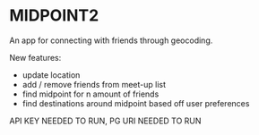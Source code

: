 # MIDPOINT2

An app for connecting with friends through geocoding. 

New features:

- update location
- add / remove friends from meet-up list
- find midpoint for n amount of friends
- find destinations around midpoint based off user preferences

API KEY NEEDED TO RUN, PG URI NEEDED TO RUN